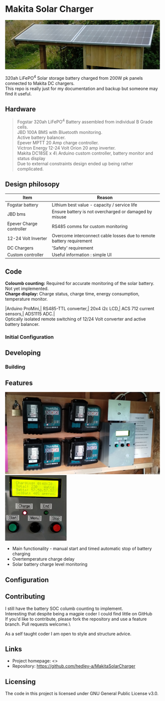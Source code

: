 # Makita Solar Charger
<picture>
 <img src=https://github.com/hedley-a/MakitaSolarCharger/blob/main/pictures/solarPanels.jpg>
</picture>

320ah LiFePO<sup>4</sup> Solar storage battery charged from 200W pk panels connected to Makita DC chargers.\
This repo is really just for my documentation and backup but someone may find it useful.
## Hardware
> Fogstar 320ah LiFePO<sup>4</sup> Battery assembled from individual B Grade cells.\
> JBD 100A BMS with Bluetooth monitoring.\
> Active battery balancer.\
> Epever MPTT 20 Amp charge controller.\
> Victron Energy 12-24 Volt Orion 20 amp inverter.\
> Makita DC18SE x 4\ 
> Arduino custom controller, battery monitor and status display\
> Due to external constraints design ended up being rather complicated.
## Design philosopy 

| Item 		| Reason	|
| ------------- | ------------- |
| Fogstar battery | Lithium best value - capacity / service life |
| JBD bms | Ensure battery is not overcharged or damaged by misuse|
| Epever Charge controller | RS485 comms for custom monitoring|
| 12-24 Volt Inverter | Overcome interconnect cable losses due to remote battery requirement |
| DC Chargers | 'Safety' requirement| 
| Custom controller | Useful information : simple UI|

## Code
**Coloumb counting:** Required for accurate monitoring of the solar battery. Not yet implemented.\
**Charge display:** Charge status, charge time, energy consumption, temperature monitor.

|Arduino ProMini,| RS485-TTL converter,| 20x4 i2c LCD,| ACS 712 current sensors,| ADS1115 ADC.|\
Optically isolated remote switching of 12/24 Volt converter and active battery balancer.

### Initial Configuration

## Developing

### Building

## Features
<picture>

<img src="https://github.com/hedley-a/MakitaSolarCharger/blob/main/pictures/chargerPanel.jpg">

<img src="https://github.com/hedley-a/MakitaSolarCharger/blob/main/pictures/controller.jpg" width="200">

</picture>

* Main functionality - manual start and timed automatic stop of battery charging
* Overtemperature charge delay
* Solar battery charge level monitoring

## Configuration

## Contributing

I still have the battery SOC columb counting to implement.\
Interesting that despite being a magpie coder I could find little on GitHub\
If you'd like to contribute, please fork the repository and use a feature
branch. Pull requests welcome.\

As a self taught coder I am open to style and structure advice.

## Links

* Project homepage: <>
* Repository: <https://github.com/hedley-a/MakitaSolarCharger>

## Licensing

The code in this project is licensed under GNU General Public License v3.0.



